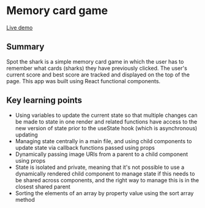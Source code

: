 # Memory card game

[Live demo](https://barrymoonshine.github.io/memory-card/)

## Summary

Spot the shark is a simple memory card game in which the user has to remember what cards (sharks) they have previously clicked. The user's current score and best score are tracked and displayed on the top of the page. This app was built using React functional components.

## Key learning points

- Using variables to update the current state so that multiple changes can be made to state in one render and related functions have access to the new version of state prior to the useState hook (which is asynchronous) updating
- Managing state centrally in a main file, and using child components to update state via callback functions passed using props
- Dynamically passing image URls from a parent to a child component using props
- State is isolated and private, meaning that it's not possible to use a dynamically rendered child component to manage state if this needs to be shared across components, and the right way to manage this is in the closest shared parent
- Sorting the elements of an array by property value using the sort array method
